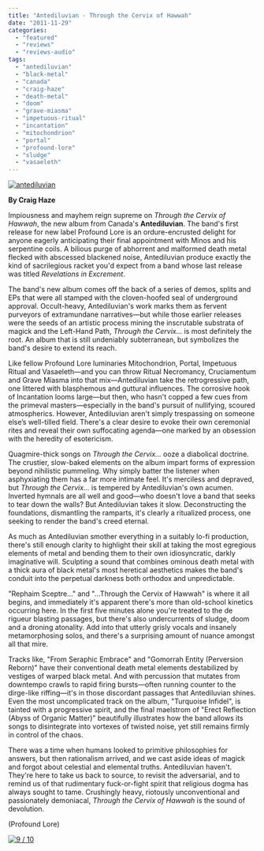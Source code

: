 ```yaml
---
title: "Antediluvian - Through the Cervix of Hawwah"
date: "2011-11-29"
categories: 
  - "featured"
  - "reviews"
  - "reviews-audio"
tags: 
  - "antediluvian"
  - "black-metal"
  - "canada"
  - "craig-haze"
  - "death-metal"
  - "doom"
  - "grave-miasma"
  - "impetuous-ritual"
  - "incantation"
  - "mitochondrion"
  - "portal"
  - "profound-lore"
  - "sludge"
  - "vasaeleth"
---
```


[![](http://www.hellbound.ca/wp-content/uploads/2011/11/antediluvian.jpg "antediluvian")](http://www.hellbound.ca/wp-content/uploads/2011/11/antediluvian.jpg)

**By Craig Haze**

Impiousness and mayhem reign supreme on _Through the Cervix of Hawwah_, the new album from Canada's **Antediluvian**. The band's first release for new label Profound Lore is an ordure-encrusted delight for anyone eagerly anticipating their final appointment with Minos and his serpentine coils. A bilious purge of abhorrent and malformed death metal flecked with abscessed blackened noise, Antediluvian produce exactly the kind of sacrilegious racket you'd expect from a band whose last release was titled _Revelations in Excrement_.

The band's new album comes off the back of a series of demos, splits and EPs that were all stamped with the cloven-hoofed seal of underground approval. Occult-heavy, Antediluvian's work marks them as fervent purveyors of extramundane narratives—but while those earlier releases were the seeds of an artistic process mining the inscrutable substrata of magick and the Left-Hand Path, _Through the Cervix…_ is most definitely the root. An album that is still undeniably subterranean, but symbolizes the band's desire to extend its reach.

Like fellow Profound Lore luminaries Mitochondrion, Portal, Impetuous Ritual and Vasaeleth—and you can throw Ritual Necromancy, Cruciamentum and Grave Miasma into that mix—Antediluvian take the retrogressive path, one littered with blasphemous and guttural influences. The corrosive hook of Incantation looms large—but then, who hasn't copped a few cues from the primeval masters—especially in the band's pursuit of nullifying, scoured atmospherics. However, Antediluvian aren't simply trespassing on someone else’s well-tilled field. There's a clear desire to evoke their own ceremonial rites and reveal their own suffocating agenda—one marked by an obsession with the heredity of esotericism.

Quagmire-thick songs on _Through the Cervix…_ ooze a diabolical doctrine. The crustier, slow-baked elements on the album impart forms of expression beyond nihilistic pummeling. Why simply batter the listener when asphyxiating them has a far more intimate feel. It's merciless and depraved, but _Through the Cervix…_ is tempered by Antediluvian's own acumen. Inverted hymnals are all well and good—who doesn't love a band that seeks to tear down the walls? But Antediluvian takes it slow. Deconstructing the foundations, dismantling the ramparts, it's clearly a ritualized process, one seeking to render the band's creed eternal.

As much as Antediluvian smother everything in a suitably lo-fi production, there's still enough clarity to highlight their skill at taking the most egregious elements of metal and bending them to their own idiosyncratic, darkly imaginative will. Sculpting a sound that combines ominous death metal with a thick aura of black metal's most heretical aesthetics makes the band's conduit into the perpetual darkness both orthodox and unpredictable.

"Rephaim Sceptre…" and "…Through the Cervix of Hawwah" is where it all begins, and immediately it's apparent there's more than old-school kinetics occurring here. In the first five minutes alone you're treated to the de rigueur blasting passages, but there's also undercurrents of sludge, doom and a droning atonality. Add into that utterly grisly vocals and insanely metamorphosing solos, and there's a surprising amount of nuance amongst all that mire.

Tracks like, "From Seraphic Embrace" and "Gomorrah Entity (Perversion Reborn)" have their conventional death metal elements destabilized by vestiges of warped black metal. And with percussion that mutates from downtempo crawls to rapid firing bursts—often running counter to the dirge-like riffing—it's in those discordant passages that Antediluvian shines. Even the most uncomplicated track on the album, "Turquoise Infidel", is tainted with a progressive spirit, and the final maelstrom of "Erect Reflection (Abyss of Organic Matter)" beautifully illustrates how the band allows its songs to disintegrate into vortexes of twisted noise, yet still remains firmly in control of the chaos.

There was a time when humans looked to primitive philosophies for answers, but then rationalism arrived, and we cast aside ideas of magick and forgot about celestial and elemental truths. Antediluvian haven't. They're here to take us back to source, to revisit the adversarial, and to remind us of that rudimentary fuck-or-fight spirit that religious dogma has always sought to tame. Crushingly heavy, riotously unconventional and passionately demoniacal, _Through the Cervix of Hawwah_ is the sound of devolution.

(Profound Lore)

[![](http://www.hellbound.ca/wp-content/uploads/2009/05/review9.png "9 / 10")](http://www.hellbound.ca/wp-content/uploads/2009/05/review9.png)
